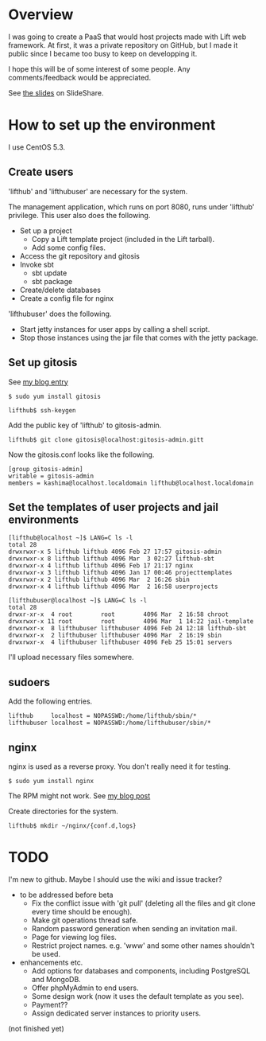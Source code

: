 # Overview

I was going to create a PaaS that would host projects made with Lift web framework.
At first, it was a private repository on GitHub, but I made it public since 
I became too busy to keep on developping it.

I hope this will be of some interest of some people. Any comments/feedback would be appreciated.

See [the slides](http://www.slideshare.net/k4200/lifthub-rpscala26) on SlideShare.


# How to set up the environment

I use CentOS 5.3.

## Create users

'lifthub' and 'lifthubuser' are necessary for the system.

The management application, which runs on port 8080, runs under 'lifthub' privilege. This user also does the following.

+ Set up a project
	+ Copy a Lift template project (included in the Lift tarball).
	+ Add some config files.
+ Access the git repository and gitosis
+ Invoke sbt
	+ sbt update
	+ sbt package
+ Create/delete databases
+ Create a config file for nginx

'lifthubuser' does the following.

+ Start jetty instances for user apps by calling a shell script.
+ Stop those instances using the jar file that comes with the jetty package.

## Set up gitosis

See [my blog entry](http://www.kazu.tv/blog/archives/001006.html)

	$ sudo yum install gitosis

	lifthub$ ssh-keygen

Add the public key of 'lifthub' to gitosis-admin.

	lifthub$ git clone gitosis@localhost:gitosis-admin.gitt

Now the gitosis.conf looks like the following.

	[group gitosis-admin]
	writable = gitosis-admin
	members = kashima@localhost.localdomain lifthub@localhost.localdomain

## Set the templates of user projects and jail environments

	[lifthub@localhost ~]$ LANG=C ls -l
	total 28
	drwxrwxr-x 5 lifthub lifthub 4096 Feb 27 17:57 gitosis-admin
	drwxrwxr-x 8 lifthub lifthub 4096 Mar  3 02:27 lifthub-sbt
	drwxrwxr-x 4 lifthub lifthub 4096 Feb 17 21:17 nginx
	drwxrwxr-x 3 lifthub lifthub 4096 Jan 17 00:46 projecttemplates
	drwxrwxr-x 2 lifthub lifthub 4096 Mar  2 16:26 sbin
	drwxrwxr-x 4 lifthub lifthub 4096 Mar  2 16:58 userprojects

	[lifthubuser@localhost ~]$ LANG=C ls -l
	total 28
	drwxr-xr-x  4 root        root        4096 Mar  2 16:58 chroot
	drwxrwxr-x 11 root        root        4096 Mar  1 14:22 jail-template
	drwxrwxr-x  8 lifthubuser lifthubuser 4096 Feb 24 12:18 lifthub-sbt
	drwxrwxr-x  2 lifthubuser lifthubuser 4096 Mar  2 16:19 sbin
	drwxrwxr-x  4 lifthubuser lifthubuser 4096 Feb 25 15:01 servers

I'll upload necessary files somewhere.

## sudoers

Add the following entries.

	lifthub     localhost = NOPASSWD:/home/lifthub/sbin/*
	lifthubuser localhost = NOPASSWD:/home/lifthubuser/sbin/*

## nginx

nginx is used as a reverse proxy. You don't really need it for testing.

	$ sudo yum install nginx

The RPM might not work. See [my blog post](http://www.kazu.tv/blog/archives/001012.html)

Create directories for the system.

	lifthub$ mkdir ~/nginx/{conf.d,logs} 

# TODO

I'm new to github. Maybe I should use the wiki and issue tracker?

+ to be addressed before beta
	+ Fix the conflict issue with 'git pull' (deleting all the files and git clone every time should be enough).
	+ Make git operations thread safe.
	+ Random password generation when sending an invitation mail.
	+ Page for viewing log files.
	+ Restrict project names. e.g. 'www' and some other names shouldn't be used.
+ enhancements etc.
	+ Add options for databases and components, including PostgreSQL and MongoDB.
	+ Offer phpMyAdmin to end users.
	+ Some design work (now it uses the default template as you see).
	+ Payment??
	+ Assign dedicated server instances to priority users.

(not finished yet)